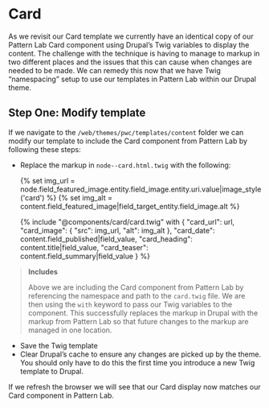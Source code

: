 # Card
As we revisit our Card template we currently have an identical copy of our Pattern Lab Card component using Drupal’s Twig variables to display the content.  The challenge with the technique is having to manage to markup in two different places and the issues that this can cause when changes are needed to be made.  We can remedy this now that we have Twig “namespacing” setup to use our templates in Pattern Lab within our Drupal theme.

## Step One: Modify template

If we navigate to the `/web/themes/pwc/templates/content` folder we can modify our template to include the Card component from Pattern Lab by following these steps:


- Replace the markup in `node--card.html.twig` with the following:


    {% set img_url = node.field_featured_image.entity.field_image.entity.uri.value|image_style('card') %}
    {% set img_alt = content.field_featured_image|field_target_entity.field_image.alt %}
    
    {% include "@components/card/card.twig"
      with {
        "card_url": url,
        "card_image": {
          "src": img_url,
          "alt": img_alt
        },
        "card_date": content.field_published|field_value,
        "card_heading": content.title|field_value,
        "card_teaser": content.field_summary|field_value
      }
    %}


> **Includes**
> 
> Above we are including the Card component from Pattern Lab by referencing the namespace and path to the `card.twig` file.  We are then using the `with` keyword to pass our Twig variables to the component.  This successfully replaces the markup in Drupal with the markup from Pattern Lab so that future changes to the markup are managed in one location.


- Save the Twig template
- Clear Drupal’s cache to ensure any changes are picked up by the theme.  You should only have to do this the first time you introduce a new Twig template to Drupal.

If we refresh the browser we will see that our Card display now matches our Card component in Pattern Lab.

